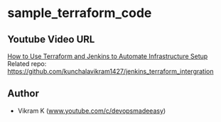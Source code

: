 # sample_terraform_code
## Youtube Video URL
[How to Use Terraform and Jenkins to Automate Infrastructure Setup](https://youtu.be/kIDiP3Unj7Y)
</br>
Related repo: https://github.com/kunchalavikram1427/jenkins_terraform_intergration
## Author
- Vikram K (www.youtube.com/c/devopsmadeeasy)
